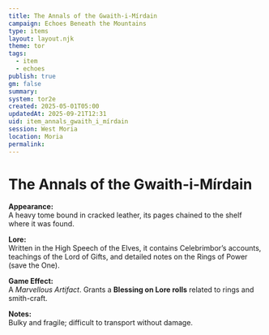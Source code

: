```yaml
---
title: The Annals of the Gwaith-i-Mírdain
campaign: Echoes Beneath the Mountains
type: items
layout: layout.njk
theme: tor
tags:
  - item
  - echoes
publish: true
gm: false
summary:
system: tor2e
created: 2025-05-01T05:00
updatedAt: 2025-09-21T12:31
uid: item_annals_gwaith_i_mírdain
session: West Moria
location: Moria
permalink:
---
```


# The Annals of the Gwaith-i-Mírdain

**Appearance:**  
A heavy tome bound in cracked leather, its pages chained to the shelf where it was found.

**Lore:**  
Written in the High Speech of the Elves, it contains Celebrimbor’s accounts, teachings of the Lord of Gifts, and detailed notes on the Rings of Power (save the One).

**Game Effect:**  
A *Marvellous Artifact*. Grants a **Blessing on Lore rolls** related to rings and smith-craft.

**Notes:**  
Bulky and fragile; difficult to transport without damage.

